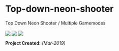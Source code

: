 # Top-down-neon-shooter

Top Down Neon Shooter / Multiple Gamemodes

<img align="center" src="https://raw.githubusercontent.com/MarcelvanDuijnDev/MarcelvanDuijnDev/main/Images/Screenshot_NeonTopDownShooter_1.png">
<img align="center" src="https://raw.githubusercontent.com/MarcelvanDuijnDev/MarcelvanDuijnDev/main/Images/Screenshot_NeonTopDownShooter_2.png">
<img align="center" src="https://raw.githubusercontent.com/MarcelvanDuijnDev/MarcelvanDuijnDev/main/Images/Screenshot_NeonTopDownShooter_3.png">

**Project Created:** *(Mar-2019)* <br>
